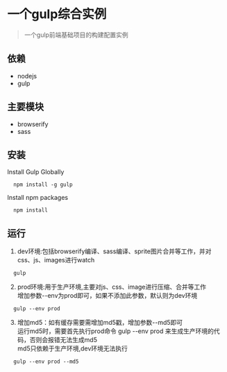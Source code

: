 一个gulp综合实例
==================================

> 一个gulp前端基础项目的构建配置实例

## 依赖
- nodejs
- gulp

## 主要模块
- browserify
- sass

## 安装
Install Gulp Globally
```
  npm install -g gulp
```
Install npm packages
```
  npm install
```

## 运行
1. dev环境:包括browserify编译、sass编译、sprite图片合并等工作，并对css、js、images进行watch
```
  gulp
```

2. prod环境:用于生产环境,主要对js、css、image进行压缩、合并等工作  
增加参数--env为prod即可，如果不添加此参数，默认则为dev环境
```
  gulp --env prod
```

3. 增加md5：如有缓存需要需增加md5戳，增加参数--md5即可  
运行md5时，需要首先执行prod命令 gulp --env prod 来生成生产环境的代码，否则会报错无法生成md5  
md5只依赖于生产环境,dev环境无法执行
```
  gulp --env prod --md5
```

